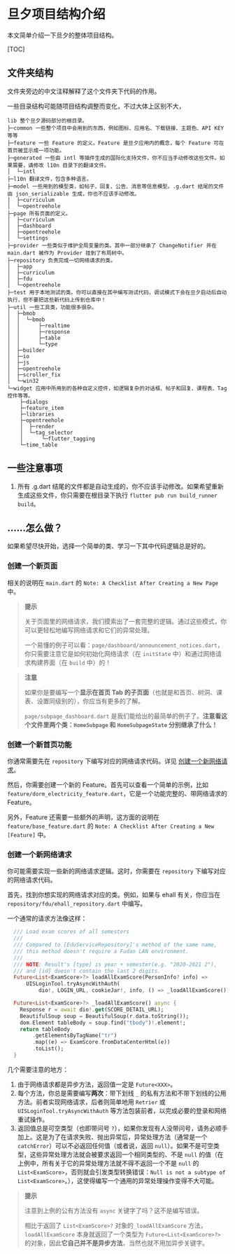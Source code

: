 # 旦夕项目结构介绍
本文简单介绍一下旦夕的整体项目结构。

[TOC]

## 文件夹结构
文件夹旁边的中文注释解释了这个文件夹下代码的作用。

一些目录结构可能随项目结构调整而变化，不过大体上区别不大，
```
lib 整个旦夕源码部分的根目录。
├─common 一些整个项目中会用到的东西，例如图标、应用名、下载链接、主题色、API KEY 等等
├─feature 一些 Feature 的定义。Feature 是旦夕应用内的概念，每个 Feature 可在首页被显示成一项功能。
├─generated 一些由 intl 等插件生成的国际化支持文件，你不应当手动修改这些文件。如果需要，请修改 l10n 目录下的翻译文件。
│  └─intl
├─l10n 翻译文件，包含多种语言。
├─model 一些用到的模型类，如帖子、回复、公告、消息等信息模型。.g.dart 结尾的文件由 json_serializable 生成，你也不应该手动修改。
│  ├─curriculum
│  └─opentreehole
├─page 所有页面的定义。
│  ├─curriculum
│  ├─dashboard
│  ├─opentreehole
│  └─settings
├─provider 一些类似于维护全局变量的类。其中一部分继承了 ChangeNotifier 并在 main.dart 被作为 Provider 挂到了布局树中。
├─repository 负责完成一切网络请求的类。
│  ├─app
│  ├─curriculum
│  ├─fdu
│  └─opentreehole
├─test 用于本地测试的类。你可以直接在其中编写测试代码，调试模式下会在旦夕启动后自动执行，但不要把这些新代码上传到仓库中！
├─util 一些工具类，功能很多很杂。
│  ├─bmob
│  │  └─bmob
│  │      ├─realtime
│  │      ├─response
│  │      ├─table
│  │      └─type
│  ├─builder
│  ├─io
│  ├─js
│  ├─opentreehole
│  ├─scroller_fix
│  └─win32
└─widget 应用中所用到的各种自定义控件，如逻辑复杂的对话框、帖子和回复、课程表、Tag 控件等等。
    ├─dialogs
    ├─feature_item
    ├─libraries
    ├─opentreehole
    │  ├─render
    │  └─tag_selector
    │      └─flutter_tagging
    └─time_table
```

## 一些注意事项
1. 所有 .g.dart 结尾的文件都是自动生成的，你不应该手动修改。如果希望重新生成这些文件，你只需要在根目录下执行 `flutter pub run build_runner build`。

## ……怎么做？
如果希望尽快开始，选择一个简单的类、学习一下其中代码逻辑总是好的。

### 创建一个新页面
相关的说明在 `main.dart` 的 `Note: A Checklist After Creating a New Page` 中。

> **提示**
> 
> 关于页面里的网络请求，我们摸索出了一套完整的逻辑。通过这些模式，你可以更轻松地编写网络请求和它们的异常处理。
>
>一个易懂的例子可以看：`page/dashboard/announcement_notices.dart`，你只需要注意它是如何初始化网络请求（在 `initState` 中）和通过网络请求构建界面（在 `build` 中）的！

> **注意**
>
> 如果你是要编写一个**显示在首页 Tab 的子页面**（也就是和首页、树洞、课表、设置同级别的），你应当有更多的了解。
> 
> `page/subpage_dashboard.dart` 是我们能给出的最简单的例子了。**注意看这个文件里两个类：`HomeSubpage` 和 `HomeSubpageState` 分别继承了什么！**
### 创建一个新首页功能
你通常需要先在 `repository` 下编写对应的网络请求代码。详见 [创建一个新网络请求](#创建一个新网络请求)。

然后，你需要创建一个新的 Feature。首先可以查看一个简单的示例，比如 `feature/dorm_electricity_feature.dart`，它是一个功能完整的、带网络请求的 Feature。

另外，Feature 还需要一些额外的声明，这方面的说明在 `feature/base_feature.dart` 的 `Note: A Checklist After Creating a New [Feature]`  中。

### 创建一个新网络请求
你可能需要实现一些新的网络请求逻辑。这时，你需要在 `repository` 下编写对应的网络请求代码。

首先，找到你想实现的网络请求对应的类。例如，如果与 ehall 有关，你应当在 `repository/fdu/ehall_repository.dart` 中编写。

一个通常的请求方法像这样：
```dart
  /// Load exam scores of all semesters
  ///
  /// Compared to [EduServiceRepository]'s method of the same name,
  /// this method doesn't require a Fudan LAN environment.
  ///
  /// NOTE: Result's [type] is year + semester(e.g. "2020-2021 2"),
  /// and [id] doesn't contain the last 2 digits.
  Future<List<ExamScore>?> loadAllExamScore(PersonInfo? info) =>
      UISLoginTool.tryAsyncWithAuth(
          dio!, LOGIN_URL, cookieJar!, info, () => _loadAllExamScore());

  Future<List<ExamScore>?> _loadAllExamScore() async {
    Response r = await dio!.get(SCORE_DETAIL_URL);
    BeautifulSoup soup = BeautifulSoup(r.data.toString());
    dom.Element tableBody = soup.find("tbody")!.element!;
    return tableBody
        .getElementsByTagName("tr")
        .map((e) => ExamScore.fromDataCenterHtml(e))
        .toList();
  }
```

几个需要注意的地方：
1. 由于网络请求都是异步方法，返回值一定是 `Future<XXX>`。
2. 每个方法，你总是需要编写**两次**：带下划线 `_` 的私有方法和不带下划线的公用方法。前者实现网络请求，后者则简单地用 `Retrier` 或 ` UISLoginTool.tryAsyncWithAuth` 等方法包装前者，以完成必要的登录和网络重试操作。
3. 返回值总是可空类型（也即带问号 `?`），如果你发现有人没带问号，请务必顺手加上。这是为了在请求失败、抛出异常后，异常处理方法（通常是一个 `catchError`）可以不必返回任何值（或者说，返回 `null`）。如果不是可空类型，这些异常处理方法就会被要求返回一个相同类型的、不是 `null` 的值（在上例中，所有关于它的异常处理方法就不得不返回一个不是 `null` 的 `List<ExamScore>`，否则就会引发类型转换错误：`Null is not a subtype of List<ExamScore>`。），这使得编写一个通用的异常处理操作变得不大可能。
> **提示**
> 
> 注意到上例的公有方法没有 `async` 关键字了吗？这不是编写错误。
>
> 相比于返回了 `List<ExamScore>?` 对象的`_loadAllExamScore` 方法，`loadAllExamScore` 本身就返回了一个类型为 `Future<List<ExamScore>?>` 的对象，因此**它自己并不是异步方法**，当然也就不用加异步关键字。